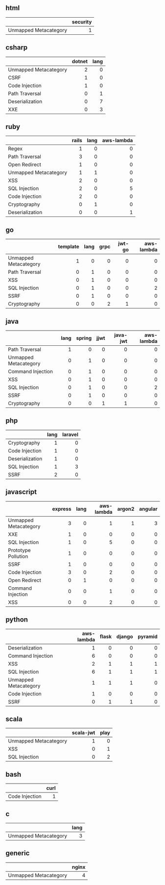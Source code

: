 ## html

|                       |   security |
|:----------------------|-----------:|
| Unmapped Metacategory |          1 |


## csharp

|                       |   dotnet |   lang |
|:----------------------|---------:|-------:|
| Unmapped Metacategory |        2 |      0 |
| CSRF                  |        1 |      0 |
| Code Injection        |        1 |      0 |
| Path Traversal        |        0 |      1 |
| Deserialization       |        0 |      7 |
| XXE                   |        0 |      3 |


## ruby

|                       |   rails |   lang |   aws-lambda |
|:----------------------|--------:|-------:|-------------:|
| Regex                 |       1 |      0 |            0 |
| Path Traversal        |       3 |      0 |            0 |
| Open Redirect         |       1 |      0 |            0 |
| Unmapped Metacategory |       1 |      1 |            0 |
| XSS                   |       2 |      0 |            0 |
| SQL Injection         |       2 |      0 |            5 |
| Code Injection        |       2 |      0 |            0 |
| Cryptography          |       0 |      1 |            0 |
| Deserialization       |       0 |      0 |            1 |


## go

|                       |   template |   lang |   grpc |   jwt-go |   aws-lambda |
|:----------------------|-----------:|-------:|-------:|---------:|-------------:|
| Unmapped Metacategory |          1 |      0 |      0 |        0 |            0 |
| Path Traversal        |          0 |      1 |      0 |        0 |            0 |
| XSS                   |          0 |      1 |      0 |        0 |            0 |
| SQL Injection         |          0 |      1 |      0 |        0 |            2 |
| SSRF                  |          0 |      1 |      0 |        0 |            0 |
| Cryptography          |          0 |      0 |      2 |        1 |            0 |


## java

|                       |   lang |   spring |   jjwt |   java-jwt |   aws-lambda |
|:----------------------|-------:|---------:|-------:|-----------:|-------------:|
| Path Traversal        |      1 |        0 |      0 |          0 |            0 |
| Unmapped Metacategory |      0 |        1 |      0 |          0 |            0 |
| Command Injection     |      0 |        1 |      0 |          0 |            0 |
| XSS                   |      0 |        1 |      0 |          0 |            0 |
| SQL Injection         |      0 |        1 |      0 |          0 |            2 |
| SSRF                  |      0 |        1 |      0 |          0 |            0 |
| Cryptography          |      0 |        0 |      1 |          1 |            0 |


## php

|                 |   lang |   laravel |
|:----------------|-------:|----------:|
| Cryptography    |      1 |         0 |
| Code Injection  |      1 |         0 |
| Deserialization |      1 |         0 |
| SQL Injection   |      1 |         3 |
| SSRF            |      2 |         0 |


## javascript

|                       |   express |   lang |   aws-lambda |   argon2 |   angular |
|:----------------------|----------:|-------:|-------------:|---------:|----------:|
| Unmapped Metacategory |         3 |      0 |            1 |        1 |         3 |
| XXE                   |         1 |      0 |            0 |        0 |         0 |
| SQL Injection         |         1 |      0 |            5 |        0 |         0 |
| Prototype Pollution   |         1 |      0 |            0 |        0 |         0 |
| SSRF                  |         1 |      0 |            0 |        0 |         0 |
| Code Injection        |         3 |      0 |            2 |        0 |         0 |
| Open Redirect         |         0 |      1 |            0 |        0 |         0 |
| Command Injection     |         0 |      0 |            1 |        0 |         0 |
| XSS                   |         0 |      0 |            2 |        0 |         0 |


## python

|                       |   aws-lambda |   flask |   django |   pyramid |
|:----------------------|-------------:|--------:|---------:|----------:|
| Deserialization       |            1 |       0 |        0 |         0 |
| Command Injection     |            6 |       0 |        0 |         0 |
| XSS                   |            2 |       1 |        1 |         1 |
| SQL Injection         |            6 |       1 |        1 |         1 |
| Unmapped Metacategory |            1 |       1 |        1 |         0 |
| Code Injection        |            1 |       0 |        0 |         0 |
| SSRF                  |            0 |       1 |        1 |         0 |


## scala

|                       |   scala-jwt |   play |
|:----------------------|------------:|-------:|
| Unmapped Metacategory |           1 |      0 |
| XSS                   |           0 |      1 |
| SQL Injection         |           0 |      2 |


## bash

|                |   curl |
|:---------------|-------:|
| Code Injection |      1 |


## c

|                       |   lang |
|:----------------------|-------:|
| Unmapped Metacategory |      3 |


## generic

|                       |   nginx |
|:----------------------|--------:|
| Unmapped Metacategory |       4 |


